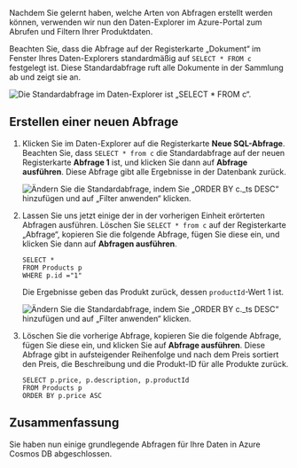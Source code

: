 Nachdem Sie gelernt haben, welche Arten von Abfragen erstellt werden können, verwenden wir nun den Daten-Explorer im Azure-Portal zum Abrufen und Filtern Ihrer Produktdaten.

Beachten Sie, dass die Abfrage auf der Registerkarte „Dokument“ im Fenster Ihres Daten-Explorers standardmäßig auf `SELECT * FROM c` festgelegt ist. Diese Standardabfrage ruft alle Dokumente in der Sammlung ab und zeigt sie an.

![Die Standardabfrage im Daten-Explorer ist „SELECT * FROM c“.](../media-draft/4-run-queries/azure-cosmosdb-data-explorer-query.png)

## <a name="create-a-new-query"></a>Erstellen einer neuen Abfrage

1. Klicken Sie im Daten-Explorer auf die Registerkarte **Neue SQL-Abfrage**. Beachten Sie, dass `SELECT * from c` die Standardabfrage auf der neuen Registerkarte **Abfrage 1** ist, und klicken Sie dann auf **Abfrage ausführen**. Diese Abfrage gibt alle Ergebnisse in der Datenbank zurück.

    ![Ändern Sie die Standardabfrage, indem Sie „ORDER BY c._ts DESC“ hinzufügen und auf „Filter anwenden“ klicken.](../media-draft/4-run-queries/azure-cosmosdb-data-explorer-edit-query.png)

2. Lassen Sie uns jetzt einige der in der vorherigen Einheit erörterten Abfragen ausführen. Löschen Sie `SELECT * from c` auf der Registerkarte „Abfrage“, kopieren Sie die folgende Abfrage, fügen Sie diese ein, und klicken Sie dann auf **Abfragen ausführen**.

    ```
    SELECT *
    FROM Products p
    WHERE p.id ="1"
    ```

    Die Ergebnisse geben das Produkt zurück, dessen `productId`-Wert 1 ist.

    ![Ändern Sie die Standardabfrage, indem Sie „ORDER BY c._ts DESC“ hinzufügen und auf „Filter anwenden“ klicken.](../media-draft/4-run-queries/azure-cosmosdb-data-explorer-query-by-id.png)

3. Löschen Sie die vorherige Abfrage, kopieren Sie die folgende Abfrage, fügen Sie diese ein, und klicken Sie auf **Abfrage ausführen**. Diese Abfrage gibt in aufsteigender Reihenfolge und nach dem Preis sortiert den Preis, die Beschreibung und die Produkt-ID für alle Produkte zurück.
 
    ```
    SELECT p.price, p.description, p.productId
    FROM Products p
    ORDER BY p.price ASC
    ```

## <a name="summary"></a>Zusammenfassung

Sie haben nun einige grundlegende Abfragen für Ihre Daten in Azure Cosmos DB abgeschlossen. 